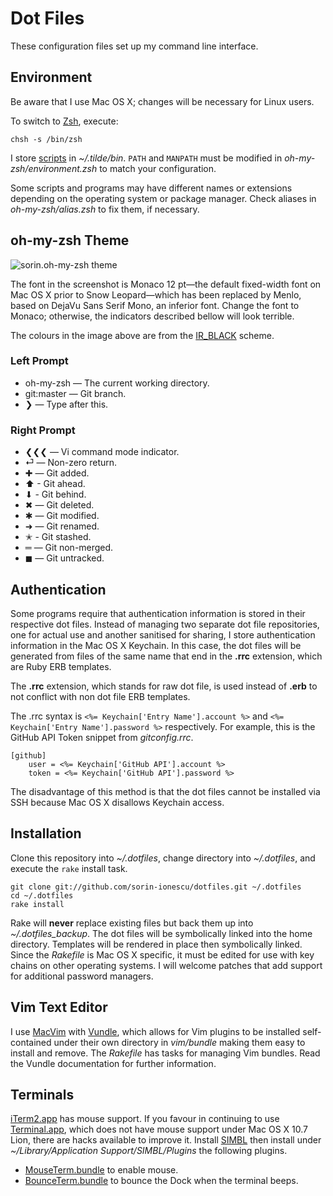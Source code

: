 # Dot Files

These configuration files set up my command line interface.

## Environment

Be aware that I use Mac OS X; changes will be necessary for Linux users.

To switch to [Zsh](http://www.zsh.org), execute:

    chsh -s /bin/zsh

I store [scripts](https://github.com/sorin-ionescu/scripts) in _~/.tilde/bin_. `PATH` and `MANPATH` must be modified in _oh-my-zsh/environment.zsh_ to match your configuration.

Some scripts and programs may have different names or extensions depending on the operating system or package manager. Check aliases in _oh-my-zsh/alias.zsh_ to fix them, if necessary.

## oh-my-zsh Theme

![sorin.oh-my-zsh theme](http://i.imgur.com/aipDQ.png "sorin.oh-my-zsh theme")

The font in the screenshot is Monaco 12 pt—the default fixed-width font on Mac OS X prior to Snow Leopard—which has been replaced by Menlo, based on DejaVu Sans Serif Mono, an inferior font. Change the font to Monaco; otherwise, the indicators described bellow will look terrible.

The colours in the image above are from the [IR_BLACK](http://blog.toddwerth.com/entries/show/6) scheme.

### Left Prompt

- oh-my-zsh — The current working directory.
- git:master — Git branch.
- ❯ — Type after this.

### Right Prompt

- ❮❮❮ — Vi command mode indicator.
- ⏎  — Non-zero return.
- ✚ — Git added.
- ⬆ - Git ahead.
- ⬇ - Git behind.
- ✖ — Git deleted.
- ✱ — Git modified.
- ➜ — Git renamed.
- ✭ - Git stashed.
- ═ — Git non-merged.
- ◼ — Git untracked.

## Authentication

Some programs require that authentication information is stored in their respective dot files. Instead of managing two separate dot file repositories, one for actual use and another sanitised for sharing, I store authentication information in the Mac OS X Keychain. In this case, the dot files will be generated from files of the same name that end in the **.rrc** extension, which are Ruby ERB templates.

The **.rrc** extension, which stands for raw dot file, is used instead of **.erb** to not conflict with non dot file ERB templates.

The .rrc syntax is `<%= Keychain['Entry Name'].account %>` and `<%= Keychain['Entry Name'].password %>` respectively. For example, this is the GitHub API Token snippet from _gitconfig.rrc_.

    [github]
        user = <%= Keychain['GitHub API'].account %>
        token = <%= Keychain['GitHub API'].password %>

The disadvantage of this method is that the dot files cannot be installed via SSH because Mac OS X disallows Keychain access.

## Installation

Clone this repository into _~/.dotfiles_, change directory into _~/.dotfiles_, and execute the `rake` install task.

    git clone git://github.com/sorin-ionescu/dotfiles.git ~/.dotfiles
    cd ~/.dotfiles
    rake install

Rake will **never** replace existing files but back them up into *~/.dotfiles_backup*. The dot files will be symbolically linked into the home directory. Templates will be rendered in place then symbolically linked. Since the _Rakefile_ is Mac OS X specific, it must be edited for use with key chains on other operating systems. I will welcome patches that add support for additional password managers.

## Vim Text Editor

I use [MacVim](http://code.google.com/p/macvim/) with [Vundle](https://github.com/gmarik/vundle), which allows for Vim plugins to be installed self-contained under their own directory in _vim/bundle_ making them easy to install and remove. The _Rakefile_ has tasks for managing Vim bundles. Read the Vundle documentation for further information.

## Terminals

[iTerm2.app](http://www.iterm2.com) has mouse support. If you favour in continuing to use [Terminal.app](http://en.wikipedia.org/wiki/Apple_Terminal), which does not have mouse support under Mac OS X 10.7 Lion, there are hacks available to improve it. Install [SIMBL](http://www.culater.net/software/SIMBL/SIMBL.php) then install under _~/Library/Application Support/SIMBL/Plugins_ the following plugins.

- [MouseTerm.bundle](http://bitheap.org/mouseterm/) to enable mouse.
- [BounceTerm.bundle](http://bitheap.org/bounceterm/) to bounce the Dock when the terminal beeps.
